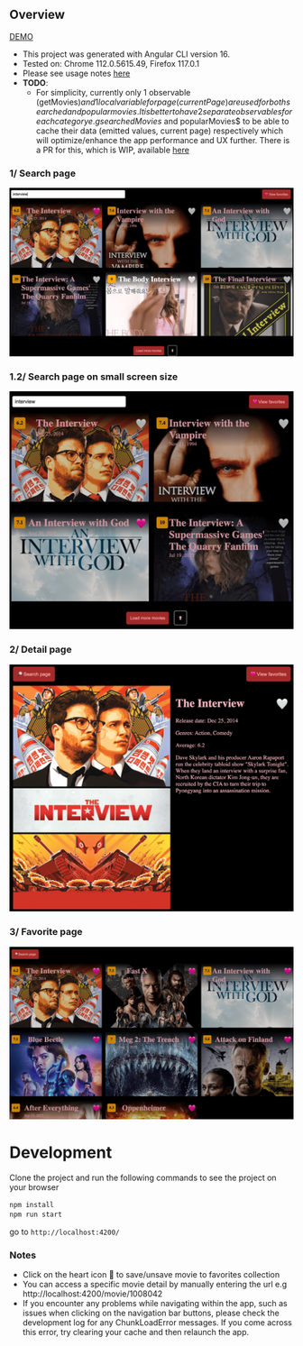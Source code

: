 ## Overview

[DEMO](https://nghilevi.github.io/movies-search/)

- This project was generated with Angular CLI version 16.
- Tested on: Chrome 112.0.5615.49, Firefox 117.0.1
- Please see usage notes [here](#notes)
- **TODO**: 
    * For simplicity, currently only 1 observable (getMovies$) and 1 local variable for page (currentPage) are used for both searched and popular movies. It is better to have 2 separate observables for each category e.g searchedMovies$ and popularMovies$ to be able to cache their data (emitted values, current page) respectively which will optimize/enhance the app performance and UX further. There is a PR for this, which is WIP, available [here](https://github.com/nghilevi/movies-search/pull/1)

### 1/ Search page
<img src="screenshots/1-search.png" />

### 1.2/ Search page on small screen size
<img src="screenshots/1.2-search.png" />

### 2/ Detail page
<img src="screenshots/2-detail.png" />

### 3/ Favorite page
<img src="screenshots/3-favorite.png" />

# Development

Clone the project and run the following commands to see the project on your browser

```bash
npm install
npm run start
```

go to  `http://localhost:4200/`

### Notes
- Click on the heart icon 🤍 to save/unsave movie to favorites collection
- You can access a specific movie detail by manually entering the url e.g http://localhost:4200/movie/1008042
- If you encounter any problems while navigating within the app, such as issues when clicking on the navigation bar buttons, please check the development log for any ChunkLoadError messages. If you come across this error, try clearing your cache and then relaunch the app.